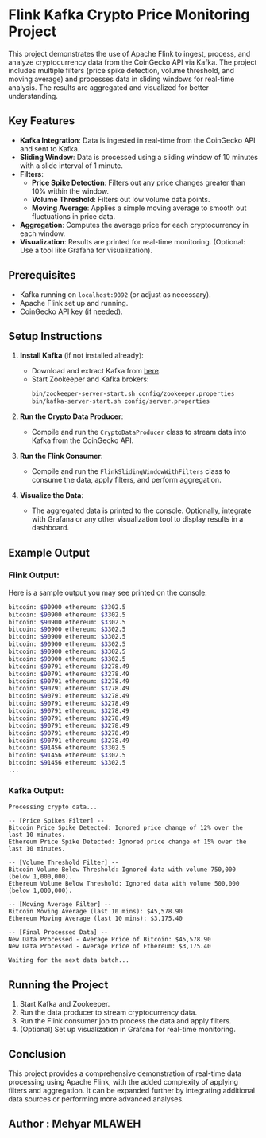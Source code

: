 # Flink Kafka Crypto Price Monitoring Project

This project demonstrates the use of Apache Flink to ingest, process, and analyze cryptocurrency data from the CoinGecko API via Kafka. The project includes multiple filters (price spike detection, volume threshold, and moving average) and processes data in sliding windows for real-time analysis. The results are aggregated and visualized for better understanding.

## Key Features

- **Kafka Integration**: Data is ingested in real-time from the CoinGecko API and sent to Kafka.
- **Sliding Window**: Data is processed using a sliding window of 10 minutes with a slide interval of 1 minute.
- **Filters**:
    - **Price Spike Detection**: Filters out any price changes greater than 10% within the window.
    - **Volume Threshold**: Filters out low volume data points.
    - **Moving Average**: Applies a simple moving average to smooth out fluctuations in price data.
- **Aggregation**: Computes the average price for each cryptocurrency in each window.
- **Visualization**: Results are printed for real-time monitoring. (Optional: Use a tool like Grafana for visualization).

## Prerequisites

- Kafka running on `localhost:9092` (or adjust as necessary).
- Apache Flink set up and running.
- CoinGecko API key (if needed).

## Setup Instructions

1. **Install Kafka** (if not installed already):
    - Download and extract Kafka from [here](https://kafka.apache.org/downloads).
    - Start Zookeeper and Kafka brokers:
      ```bash
      bin/zookeeper-server-start.sh config/zookeeper.properties
      bin/kafka-server-start.sh config/server.properties
      ```

2. **Run the Crypto Data Producer**:
    - Compile and run the `CryptoDataProducer` class to stream data into Kafka from the CoinGecko API.

3. **Run the Flink Consumer**:
    - Compile and run the `FlinkSlidingWindowWithFilters` class to consume the data, apply filters, and perform aggregation.

4. **Visualize the Data**:
    - The aggregated data is printed to the console. Optionally, integrate with Grafana or any other visualization tool to display results in a dashboard.


## Example Output

### Flink Output:

Here is a sample output you may see printed on the console:

```bash
bitcoin: $90900 ethereum: $3302.5 
bitcoin: $90900 ethereum: $3302.5 
bitcoin: $90900 ethereum: $3302.5 
bitcoin: $90900 ethereum: $3302.5 
bitcoin: $90900 ethereum: $3302.5 
bitcoin: $90900 ethereum: $3302.5 
bitcoin: $90900 ethereum: $3302.5 
bitcoin: $90900 ethereum: $3302.5 
bitcoin: $90791 ethereum: $3278.49 
bitcoin: $90791 ethereum: $3278.49 
bitcoin: $90791 ethereum: $3278.49 
bitcoin: $90791 ethereum: $3278.49 
bitcoin: $90791 ethereum: $3278.49 
bitcoin: $90791 ethereum: $3278.49 
bitcoin: $90791 ethereum: $3278.49 
bitcoin: $90791 ethereum: $3278.49 
bitcoin: $90791 ethereum: $3278.49 
bitcoin: $90791 ethereum: $3278.49 
bitcoin: $90791 ethereum: $3278.49 
bitcoin: $91456 ethereum: $3302.5 
bitcoin: $91456 ethereum: $3302.5 
bitcoin: $91456 ethereum: $3302.5
...
```

### Kafka Output:
```
Processing crypto data...

-- [Price Spikes Filter] -- 
Bitcoin Price Spike Detected: Ignored price change of 12% over the last 10 minutes. 
Ethereum Price Spike Detected: Ignored price change of 15% over the last 10 minutes.

-- [Volume Threshold Filter] -- 
Bitcoin Volume Below Threshold: Ignored data with volume 750,000 (below 1,000,000). 
Ethereum Volume Below Threshold: Ignored data with volume 500,000 (below 1,000,000).

-- [Moving Average Filter] -- 
Bitcoin Moving Average (last 10 mins): $45,578.90 
Ethereum Moving Average (last 10 mins): $3,175.40

-- [Final Processed Data] -- 
New Data Processed - Average Price of Bitcoin: $45,578.90 
New Data Processed - Average Price of Ethereum: $3,175.40

Waiting for the next data batch...

```
## Running the Project

1. Start Kafka and Zookeeper.
2. Run the data producer to stream cryptocurrency data.
3. Run the Flink consumer job to process the data and apply filters.
4. (Optional) Set up visualization in Grafana for real-time monitoring.

## Conclusion

This project provides a comprehensive demonstration of real-time data processing using Apache Flink, with the added complexity of applying filters and aggregation. It can be expanded further by integrating additional data sources or performing more advanced analyses.

## Author : Mehyar MLAWEH
